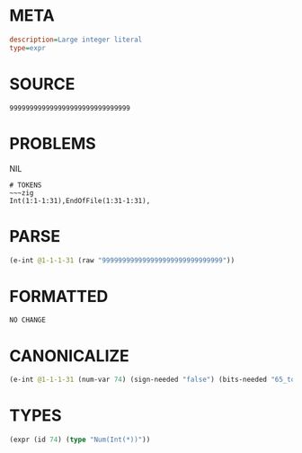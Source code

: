 # META
~~~ini
description=Large integer literal
type=expr
~~~
# SOURCE
~~~roc
999999999999999999999999999999
~~~
# PROBLEMS
NIL

~~~
# TOKENS
~~~zig
Int(1:1-1:31),EndOfFile(1:31-1:31),
~~~
# PARSE
~~~clojure
(e-int @1-1-1-31 (raw "999999999999999999999999999999"))
~~~
# FORMATTED
~~~roc
NO CHANGE
~~~
# CANONICALIZE
~~~clojure
(e-int @1-1-1-31 (num-var 74) (sign-needed "false") (bits-needed "65_to_127") (value "999999999999999999999999999999") (id 74))
~~~
# TYPES
~~~clojure
(expr (id 74) (type "Num(Int(*))"))
~~~